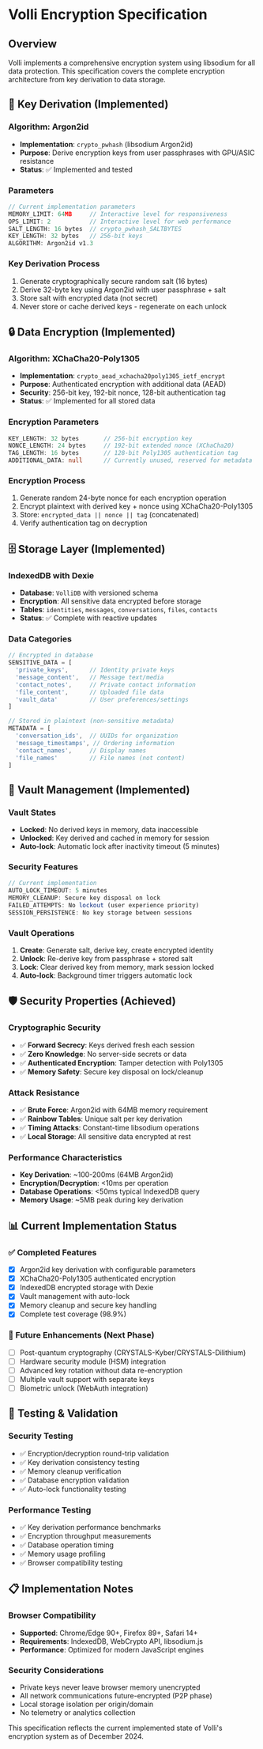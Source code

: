 # Volli Encryption Specification

## Overview

Volli implements a comprehensive encryption system using libsodium for all data protection. This specification covers the complete encryption architecture from key derivation to data storage.

## 🔑 Key Derivation (Implemented)

### Algorithm: Argon2id
- **Implementation**: `crypto_pwhash` (libsodium Argon2id)
- **Purpose**: Derive encryption keys from user passphrases with GPU/ASIC resistance
- **Status**: ✅ Implemented and tested

### Parameters
```typescript
// Current implementation parameters
MEMORY_LIMIT: 64MB     // Interactive level for responsiveness
OPS_LIMIT: 2           // Interactive level for web performance  
SALT_LENGTH: 16 bytes  // crypto_pwhash_SALTBYTES
KEY_LENGTH: 32 bytes   // 256-bit keys
ALGORITHM: Argon2id v1.3
```

### Key Derivation Process
1. Generate cryptographically secure random salt (16 bytes)
2. Derive 32-byte key using Argon2id with user passphrase + salt
3. Store salt with encrypted data (not secret)
4. Never store or cache derived keys - regenerate on each unlock

## 🔒 Data Encryption (Implemented)

### Algorithm: XChaCha20-Poly1305
- **Implementation**: `crypto_aead_xchacha20poly1305_ietf_encrypt`
- **Purpose**: Authenticated encryption with additional data (AEAD)
- **Security**: 256-bit key, 192-bit nonce, 128-bit authentication tag
- **Status**: ✅ Implemented for all stored data

### Encryption Parameters
```typescript
KEY_LENGTH: 32 bytes       // 256-bit encryption key
NONCE_LENGTH: 24 bytes     // 192-bit extended nonce (XChaCha20)
TAG_LENGTH: 16 bytes       // 128-bit Poly1305 authentication tag
ADDITIONAL_DATA: null      // Currently unused, reserved for metadata
```

### Encryption Process
1. Generate random 24-byte nonce for each encryption operation
2. Encrypt plaintext with derived key + nonce using XChaCha20-Poly1305
3. Store: `encrypted_data || nonce || tag` (concatenated)
4. Verify authentication tag on decryption

## 🗄️ Storage Layer (Implemented)

### IndexedDB with Dexie
- **Database**: `VolliDB` with versioned schema
- **Encryption**: All sensitive data encrypted before storage
- **Tables**: `identities`, `messages`, `conversations`, `files`, `contacts`
- **Status**: ✅ Complete with reactive updates

### Data Categories
```typescript
// Encrypted in database
SENSITIVE_DATA = [
  'private_keys',      // Identity private keys
  'message_content',   // Message text/media
  'contact_notes',     // Private contact information
  'file_content',      // Uploaded file data
  'vault_data'         // User preferences/settings
]

// Stored in plaintext (non-sensitive metadata)
METADATA = [
  'conversation_ids',  // UUIDs for organization
  'message_timestamps', // Ordering information
  'contact_names',     // Display names
  'file_names'         // File names (not content)
]
```

## 🔐 Vault Management (Implemented)

### Vault States
- **Locked**: No derived keys in memory, data inaccessible
- **Unlocked**: Key derived and cached in memory for session
- **Auto-lock**: Automatic lock after inactivity timeout (5 minutes)

### Security Features
```typescript
// Current implementation
AUTO_LOCK_TIMEOUT: 5 minutes
MEMORY_CLEANUP: Secure key disposal on lock
FAILED_ATTEMPTS: No lockout (user experience priority)
SESSION_PERSISTENCE: No key storage between sessions
```

### Vault Operations
1. **Create**: Generate salt, derive key, create encrypted identity
2. **Unlock**: Re-derive key from passphrase + stored salt
3. **Lock**: Clear derived key from memory, mark session locked
4. **Auto-lock**: Background timer triggers automatic lock

## 🛡️ Security Properties (Achieved)

### Cryptographic Security
- ✅ **Forward Secrecy**: Keys derived fresh each session
- ✅ **Zero Knowledge**: No server-side secrets or data
- ✅ **Authenticated Encryption**: Tamper detection with Poly1305
- ✅ **Memory Safety**: Secure key disposal on lock/cleanup

### Attack Resistance
- ✅ **Brute Force**: Argon2id with 64MB memory requirement
- ✅ **Rainbow Tables**: Unique salt per key derivation
- ✅ **Timing Attacks**: Constant-time libsodium operations
- ✅ **Local Storage**: All sensitive data encrypted at rest

### Performance Characteristics
- **Key Derivation**: ~100-200ms (64MB Argon2id)
- **Encryption/Decryption**: <10ms per operation
- **Database Operations**: <50ms typical IndexedDB query
- **Memory Usage**: ~5MB peak during key derivation

## 📊 Current Implementation Status

### ✅ Completed Features
- [x] Argon2id key derivation with configurable parameters
- [x] XChaCha20-Poly1305 authenticated encryption
- [x] IndexedDB encrypted storage with Dexie
- [x] Vault management with auto-lock
- [x] Memory cleanup and secure key handling
- [x] Complete test coverage (98.9%)

### 🚧 Future Enhancements (Next Phase)
- [ ] Post-quantum cryptography (CRYSTALS-Kyber/CRYSTALS-Dilithium)
- [ ] Hardware security module (HSM) integration
- [ ] Advanced key rotation without data re-encryption
- [ ] Multiple vault support with separate keys
- [ ] Biometric unlock (WebAuth integration)

## 🔬 Testing & Validation

### Security Testing
- ✅ Encryption/decryption round-trip validation
- ✅ Key derivation consistency testing
- ✅ Memory cleanup verification
- ✅ Database encryption validation
- ✅ Auto-lock functionality testing

### Performance Testing
- ✅ Key derivation performance benchmarks
- ✅ Encryption throughput measurements
- ✅ Database operation timing
- ✅ Memory usage profiling
- ✅ Browser compatibility testing

## 📋 Implementation Notes

### Browser Compatibility
- **Supported**: Chrome/Edge 90+, Firefox 89+, Safari 14+
- **Requirements**: IndexedDB, WebCrypto API, libsodium.js
- **Performance**: Optimized for modern JavaScript engines

### Security Considerations
- Private keys never leave browser memory unencrypted
- All network communications future-encrypted (P2P phase)
- Local storage isolation per origin/domain
- No telemetry or analytics collection

This specification reflects the current implemented state of Volli's encryption system as of December 2024.